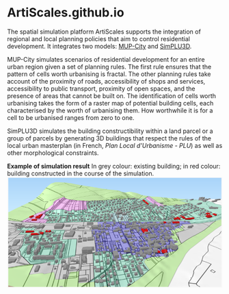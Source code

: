 # ArtiScales.github.io
The spatial simulation platform ArtiScales supports the integration of regional and local planning policies that aim to control residential development. It integrates two models: [MUP-City](https://sourcesup.renater.fr/mupcity/en.html) and [SimPLU3D](https://simplu3d.github.io/).

MUP-City simulates scenarios of residential development for an entire urban region given a set of planning rules. The first rule ensures that the pattern of cells worth urbanising is fractal. The other planning rules take account of the proximity of roads, accessibility of shops and services, accessibility to public transport, proximity of open spaces, and the presence of areas that cannot be built on. The identification of cells worth urbanising takes the form of a raster map of potential building cells, each characterised by the worth of urbanising them. How worthwhile it is for a cell to be urbanised ranges from zero to one.

SimPLU3D simulates the building constructibility within a land parcel or a group of parcels by generating 3D buildings that respect the rules of the local urban masterplan (in French, *Plan Local d'Urbanisme - PLU*) as well as other morphological constraints.

**Example of simulation result** In grey colour: existing building; in red colour: building constructed in the course of the simulation.
![Example of simulation result](ArtiScalesExampleSimulationResults.png)
